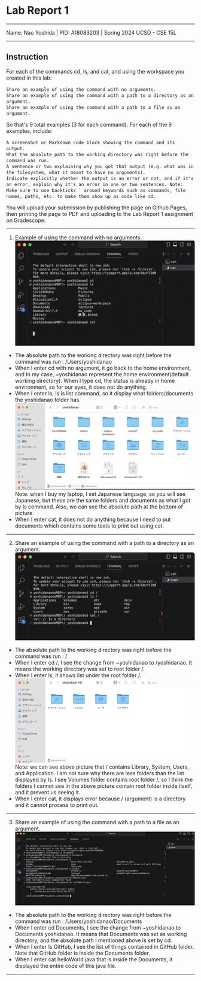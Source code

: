 Lab Report 1
========= 
***

Name: Nao Yoshida |
PID:  A18083203 |
Spring 2024 UCSD - CSE 15L

***

Instruction
--------
For each of the commands cd, ls, and cat, and using the workspace you created in this lab:

    Share an example of using the command with no arguments.
    Share an example of using the command with a path to a directory as an argument.
    Share an example of using the command with a path to a file as an argument.

So that's 9 total examples (3 for each command). For each of the 9 examples, include:

    A screenshot or Markdown code block showing the command and its output.
    What the absolute path to the working directory was right before the command was run.
    A sentence or two explaining why you got that output (e.g. what was in the filesystem, what it meant to have no arguments).
    Indicate explicitly whether the output is an error or not, and if it's an error, explain why it's an error in one or two sentences. Note: Make sure to use backticks ` around keywords such as commands, file names, paths, etc. to make them show up as code like cd.

You will upload your submission by publishing the page on Github Pages, then printing the page to PDF and uploading to the Lab Report 1 assignment on Gradescope.

***

1. Example of using the command with no arguments.
![Image](WithNoArgument.png)

- The absolute path to the working directory was right before the command was run : /Users/yoshidanao
- When I enter cd with no argument, it go back to the home environment, and  In my case, ~yoshidanao represent the home environment(default working directory). When I type cd, the status is already in home environment, so for our eyes, it does not do anything.
- When I enter ls, ls is list command, so it display what folders/documents the yoshidanao folder has.
![Image](UserYoshidanaoDocs.png)
Note: when I buy my laptop, I set Japanese language, so you will see Japanese, but these are the same folders and documents as what I got by ls command. Also, we can see the absolute path at the bottom of picture.
- When I enter cat, it does not do anything because I need to put documents which contains some texts to print out using cat. 

--------
   
2. Share an example of using the command with a path to a directory as an argument.
![Image](WithDirectory.png)

- The absolute path to the working directory was right before the command was run : /
- When I enter cd /, I see the change from ~yoshidanao to /yoshidanao. It means the working directory was set to root folder /.
- When I enter ls, it shows list under the root folder /.
![Image](rootFolderList.png)
Note: we can see above picture that / contains Library, System, Users, and Application. I am not sure why there are less folders than the list displayed by ls. I see Volumes folder contains root folder /, so I think the folders I cannot see in the above picture contain root folder inside itself, and it prevent us seeing it. 
- When I enter cat, it displays error because / (argument) is a directory and it cannot process to print out. 
--------

3. Share an example of using the command with a path to a file as an argument.
![Image](WithFile.png)

- The absolute path to the working directory was right before the command was run : /Users/yoshidanao/Documents
- When I enter cd Documents, I see the change from ~yoshidanao to Documents yoshidanao. It means that Documents was set as working directory, and the absolute path I mentioned above is set by cd.
- When I enter ls GitHub, I see the list of things contained in GitHub folder. Note that GitHub folder is inside the Documents folder.
- When I enter cat helloWorld.java that is inside the Documents, it displayed the entire code of this java file. 
--------

